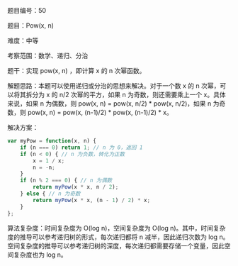 题目编号：50

题目：Pow(x, n)

难度：中等

考察范围：数学、递归、分治

题干：实现 pow(x, n) ，即计算 x 的 n 次幂函数。

解题思路：本题可以使用递归或分治的思想来解决。对于一个数 x 的 n 次幂，可以将其拆分为 x 的 n/2 次幂的平方，如果 n 为奇数，则还需要乘上一个 x。具体来说，如果 n 为偶数，则 pow(x, n) = pow(x, n/2) * pow(x, n/2)，如果 n 为奇数，则 pow(x, n) = pow(x, (n-1)/2) * pow(x, (n-1)/2) * x。

解决方案：

```javascript
var myPow = function(x, n) {
    if (n === 0) return 1; // n 为 0，返回 1
    if (n < 0) { // n 为负数，转化为正数
        x = 1 / x;
        n = -n;
    }
    if (n % 2 === 0) { // n 为偶数
        return myPow(x * x, n / 2);
    } else { // n 为奇数
        return myPow(x * x, (n - 1) / 2) * x;
    }
};
```

算法复杂度：时间复杂度为 O(log n)，空间复杂度为 O(log n)。其中，时间复杂度的推导可以参考递归树的形式，每次递归都将 n 减半，因此递归次数为 log n。空间复杂度的推导可以参考递归树的深度，每次递归都需要存储一个变量，因此空间复杂度也为 log n。